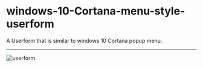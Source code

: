 # windows-10-Cortana-menu-style-userform
A Userform that is similar to windows 10 Cortana popup menu. 

---
![userform](https://github.com/todar/windows-10-Cortana-menu-style-userform/blob/master/Userform.PNG "Userform Image")

